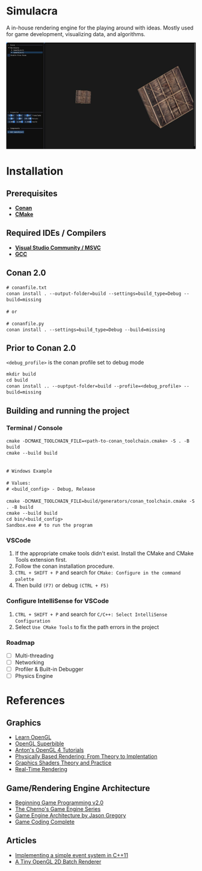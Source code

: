 # Simulacra

A in-house rendering engine for the playing around with ideas. Mostly used for game development, visualizing data, and algorithms.

![Demo](Sandbox/assets/images/demo-1.jpg)

# Installation

## Prerequisites
* **[Conan](https://conan.io/downloads)**
* **[CMake](https://cmake.org/download/)**

## Required IDEs / Compilers
* **[Visual Studio Community / MSVC](https://visualstudio.microsoft.com/downloads/)**
* **[GCC](chatgpt.com/?oai-dm=1)**

## Conan 2.0
```console
# conanfile.txt
conan install . --output-folder=build --settings=build_type=Debug --build=missing

# or

# conanfile.py
conan install . --settings=build_type=Debug --build=missing

```

## Prior to Conan 2.0
`<debug_profile>` is the conan profile set to debug mode

```console
mkdir build
cd build
conan install .. --ouptput-folder=build --profile=<debug_profile> --build=missing
```

## Building and running the project

### Terminal / Console
```console
cmake -DCMAKE_TOOLCHAIN_FILE=<path-to-conan_toolchain.cmake> -S . -B build
cmake --build build


# Windows Example

# Values: 
# <build_config> - Debug, Release

cmake -DCMAKE_TOOLCHAIN_FILE=build/generators/conan_toolchain.cmake -S . -B build
cmake --build build
cd bin/<build_config>
Sandbox.exe # to run the program
```

### VSCode 
1. If the appropriate cmake tools didn't exist. Install the CMake and CMake Tools extension first.
2. Follow the conan installation procedure.
3. `CTRL + SHIFT + P` and search for `CMake: Configure in the command palette`
4. Then build `(F7)` or debug `(CTRL + F5)`

### Configure IntelliSense for VSCode
1. `CTRL + SHIFT + P` and search for `C/C++: Select IntelliSense Configuration`
2. Select `Use CMake Tools` to fix the path errors in the project

### Roadmap
- [ ] Multi-threading
- [ ] Networking
- [ ] Profiler & Built-in Debugger 
- [ ] Physics Engine

# References

## Graphics
* [Learn OpenGL](https://learnopengl.com)
* [OpenGL Superbible](http://www.openglsuperbible.com)
* [Anton's OpenGL 4 Tutorials](https://antongerdelan.net/opengl)
* [Physically Based Rendering: From Theory to Implentation](https://www.pbr-book.org)
* [Graphics Shaders Theory and Practice](https://cs.uns.edu.ar/cg/clasespdf/GraphicShaders.pdf)
* [Real-Time Rendering](https://www.realtimerendering.com/)

## Game/Rendering Engine Architecture
* [Beginning Game Programming v2.0](https://lazyfoo.net/tutorials/SDL)
* [The Cherno's Game Engine Series](https://youtube.com/playlist?list=PLlrATfBNZ98dC-V-N3m0Go4deliWHPFwT&si=of_e13nO4Y_J9VWg)
* [Game Engine Architecture by Jason Gregory](https://www.gameenginebook.com)
* [Game Coding Complete](https://github.com/MikeMcShaffry/gamecode4)

## Articles
* [Implementing a simple event system in C++11](https://bastian.rieck.me/blog/2015/event_system_cxx11)
* [A Tiny OpenGL 2D Batch Renderer](https://jasonliang.js.org/batch-renderer.html)